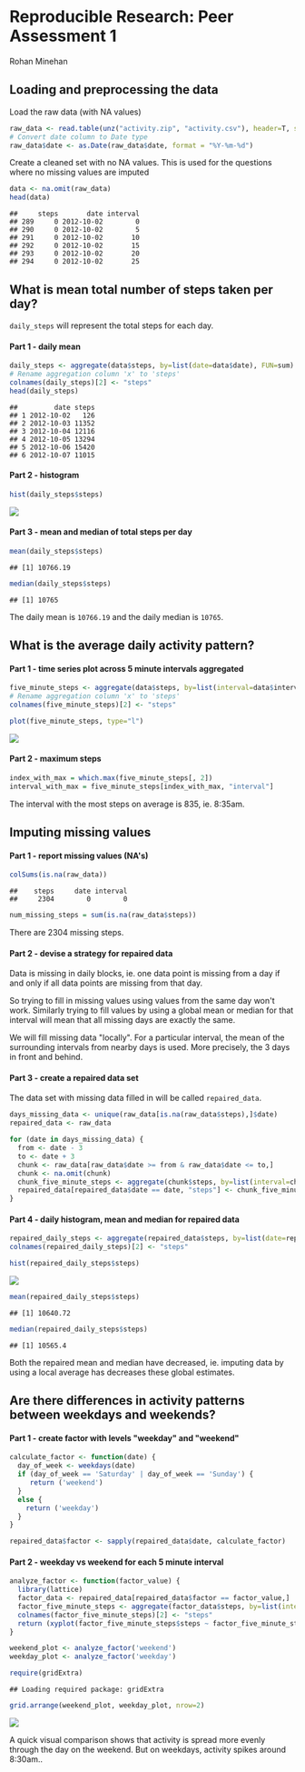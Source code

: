 # Reproducible Research: Peer Assessment 1
Rohan Minehan  


## Loading and preprocessing the data

Load the raw data (with NA values)


```r
raw_data <- read.table(unz("activity.zip", "activity.csv"), header=T, sep=",")
# Convert date column to Date type
raw_data$date <- as.Date(raw_data$date, format = "%Y-%m-%d")
```

Create a cleaned set with no NA values. This is used for the questions where no missing values are imputed


```r
data <- na.omit(raw_data)
head(data)
```

```
##     steps       date interval
## 289     0 2012-10-02        0
## 290     0 2012-10-02        5
## 291     0 2012-10-02       10
## 292     0 2012-10-02       15
## 293     0 2012-10-02       20
## 294     0 2012-10-02       25
```


## What is mean total number of steps taken per day?

`daily_steps` will represent the total steps for each day.

#### Part 1 - daily mean


```r
daily_steps <- aggregate(data$steps, by=list(date=data$date), FUN=sum)
# Rename aggregation column 'x' to 'steps'
colnames(daily_steps)[2] <- "steps"
head(daily_steps)
```

```
##         date steps
## 1 2012-10-02   126
## 2 2012-10-03 11352
## 3 2012-10-04 12116
## 4 2012-10-05 13294
## 5 2012-10-06 15420
## 6 2012-10-07 11015
```

#### Part 2 - histogram


```r
hist(daily_steps$steps)
```

![](PA1_template_files/figure-html/question_1_part_2-1.png)<!-- -->

#### Part 3 - mean and median of total steps per day


```r
mean(daily_steps$steps)
```

```
## [1] 10766.19
```

```r
median(daily_steps$steps)
```

```
## [1] 10765
```

The daily mean is `10766.19` and the daily median is `10765`.


## What is the average daily activity pattern?

#### Part 1 - time series plot across 5 minute intervals aggregated


```r
five_minute_steps <- aggregate(data$steps, by=list(interval=data$interval), FUN=mean)
# Rename aggregation column 'x' to 'steps'
colnames(five_minute_steps)[2] <- "steps"

plot(five_minute_steps, type="l")
```

![](PA1_template_files/figure-html/question_2_part_1-1.png)<!-- -->

#### Part 2 - maximum steps


```r
index_with_max = which.max(five_minute_steps[, 2])
interval_with_max = five_minute_steps[index_with_max, "interval"]
```

The interval with the most steps on average is 835, ie. 8:35am.

## Imputing missing values

#### Part 1 - report missing values (NA's)


```r
colSums(is.na(raw_data))
```

```
##    steps     date interval 
##     2304        0        0
```

```r
num_missing_steps = sum(is.na(raw_data$steps))
```

There are 2304 missing steps.

#### Part 2 - devise a strategy for repaired data

Data is missing in daily blocks, ie. one data point is missing from a day if and only if all data points are missing from that day.

So trying to fill in missing values using values from the same day won't work. Similarly trying to fill values by using a global mean or median for that interval will mean that all missing days are exactly the same.

We will fill missing data "locally". For a particular interval, the mean of the surrounding intervals from nearby days is used. More precisely, the 3 days in front and behind.

#### Part 3 - create a repaired data set

The data set with missing data filled in will be called `repaired_data`.


```r
days_missing_data <- unique(raw_data[is.na(raw_data$steps),]$date)
repaired_data <- raw_data

for (date in days_missing_data) {
  from <- date - 3
  to <- date + 3
  chunk <- raw_data[raw_data$date >= from & raw_data$date <= to,]
  chunk <- na.omit(chunk)
  chunk_five_minute_steps <- aggregate(chunk$steps, by=list(interval=chunk$interval), FUN=mean)
  repaired_data[repaired_data$date == date, "steps"] <- chunk_five_minute_steps$x
}
```

#### Part 4 - daily histogram, mean and median for repaired data


```r
repaired_daily_steps <- aggregate(repaired_data$steps, by=list(date=repaired_data$date), FUN=sum)
colnames(repaired_daily_steps)[2] <- "steps"

hist(repaired_daily_steps$steps)
```

![](PA1_template_files/figure-html/question_3_part_3-1.png)<!-- -->

```r
mean(repaired_daily_steps$steps)
```

```
## [1] 10640.72
```

```r
median(repaired_daily_steps$steps)
```

```
## [1] 10565.4
```

Both the repaired mean and median have decreased, ie. imputing data by using a local average has decreases these global estimates.


## Are there differences in activity patterns between weekdays and weekends?

#### Part 1 - create factor with levels "weekday" and "weekend"


```r
calculate_factor <- function(date) {
  day_of_week <- weekdays(date)
  if (day_of_week == 'Saturday' | day_of_week == 'Sunday') {
     return ('weekend')
  }
  else {
    return ('weekday')
  }
}

repaired_data$factor <- sapply(repaired_data$date, calculate_factor)
```

#### Part 2 - weekday vs weekend for each 5 minute interval


```r
analyze_factor <- function(factor_value) {
  library(lattice)
  factor_data <- repaired_data[repaired_data$factor == factor_value,]
  factor_five_minute_steps <- aggregate(factor_data$steps, by=list(interval=factor_data$interval), FUN=mean)
  colnames(factor_five_minute_steps)[2] <- "steps"
  return (xyplot(factor_five_minute_steps$steps ~ factor_five_minute_steps$interval, type = "l", xlab="Interval", ylab="Number of steps", main=factor_value))
}

weekend_plot <- analyze_factor('weekend')
weekday_plot <- analyze_factor('weekday')

require(gridExtra)
```

```
## Loading required package: gridExtra
```

```r
grid.arrange(weekend_plot, weekday_plot, nrow=2)
```

![](PA1_template_files/figure-html/question_4_part_2-1.png)<!-- -->

A quick visual comparison shows that activity is spread more evenly through the day on the weekend. But on weekdays, activity spikes around 8:30am..
